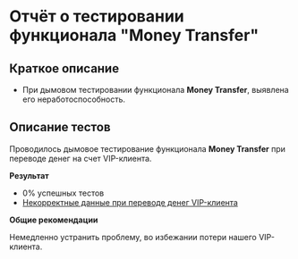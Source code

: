 # Отчёт о тестировании функционала "Money Transfer" #
## Краткое описание ##
* При дымовом тестировании функционала **Money Transfer**, выявлена его неработоспособность.

## Описание тестов ##
Проводилось дымовое тестирование функционала **Money Transfer** при переводе денег на счет VIP-клиента.

**Результат**

* 0% успешных тестов
* [Некорректные данные при переводе денег VIP-клиента](https://github.com/Zubareva-Anna/Transfer/issues/1)

**Общие рекомендации**

Немедленно устранить проблему, во избежании потери нашего VIP-клиента.
